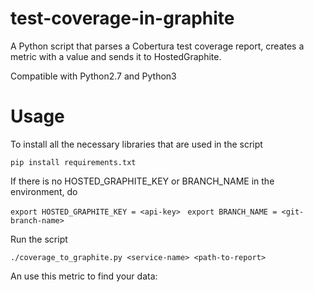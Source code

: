 # test-coverage-in-graphite

A Python script that parses a Cobertura test coverage report, creates a metric with a value and sends it to HostedGraphite.

Compatible with Python2.7 and Python3

# Usage

To install all the necessary libraries that are used in the script     

```pip install requirements.txt```

If there is no HOSTED_GRAPHITE_KEY or BRANCH_NAME in the environment, do

```export HOSTED_GRAPHITE_KEY = <api-key> ```
```export BRANCH_NAME = <git-branch-name> ```

Run the script

```./coverage_to_graphite.py <service-name> <path-to-report> ```

An use this metric to find your data:

```test.coverage.<service-name>.<branch-name>
